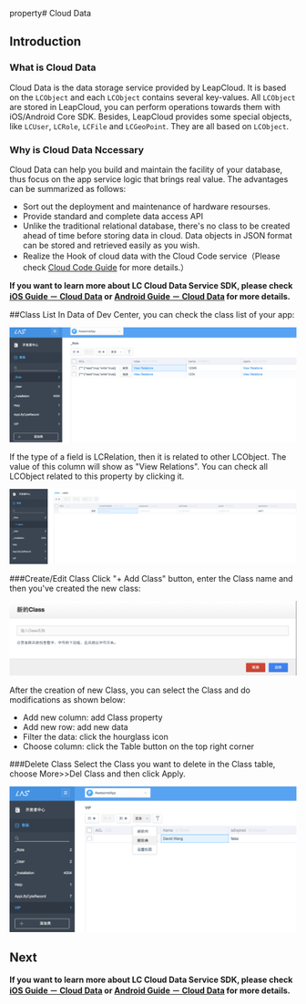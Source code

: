 property# Cloud Data
## Introduction

### What is Cloud Data
Cloud Data is the data storage service provided by LeapCloud. It is based on the `LCObject` and each `LCObject` contains several key-values. All `LCObject` are stored in LeapCloud, you can perform operations towards them with iOS/Android Core SDK. Besides, LeapCloud  provides some special objects, like `LCUser`, `LCRole`, `LCFile` and `LCGeoPoint`. They are all based on `LCObject`.


### Why is Cloud Data Nccessary
Cloud Data can help you build and maintain the facility of your database, thus focus on the app service logic that brings real value.  The advantages can be summarized as follows:

* Sort out the deployment and maintenance of hardware resourses.
* Provide standard and complete data access API
* Unlike the traditional relational database, there's no class to be created ahead of time before storing data in cloud. Data objects in JSON format can be stored and retrieved easily as you wish.
* Realize the Hook of cloud data with the Cloud Code service（Please check [Cloud Code Guide](LC_DOCS_GUIDE_LINK_PLACEHOLDER_JAVA) for more details.） 

**If you want to learn more about LC Cloud Data Service SDK, please check [iOS Guide － Cloud Data](LC_DOCS_GUIDE_LINK_PLACEHOLDER_IOS#CLOUD_DATA_EN) or [Android Guide － Cloud Data](LC_DOCS_GUIDE_LINK_PLACEHOLDER_ANDROID#CLOUD_DATA_EN) for more details.**

##Class List
In Data of Dev Center, you can check the class list of your app:

![imgCDClassList.png](../../../images/imgCDClassList.png)

If the type of a field is LCRelation, then it is related to other LCObject. The value of this column will show as "View Relations". You can check all LCObject related to this property by clicking it.

![imgCDShowRelation.png](../../../images/imgCDShowRelation.png)

###Create/Edit Class
Click "+ Add Class" button, enter the Class name and then you've created the new class:

![imgCDAddClass.png](../../../images/imgCDAddClass.png)

After the creation of new Class, you can select the Class and do modifications as shown below:

* Add new column: add Class property
* Add new row: add new data
* Filter the data: click the hourglass icon 
* Choose column: click the Table button on the top right corner

###Delete Class 
Select the Class you want to delete in the Class table, choose More>>Del Class and then click Apply.

![imgCDDeleteClass](../../../images/imgCDDeleteClass.png)

## Next

**If you want to learn more about LC Cloud Data Service SDK, please check [iOS Guide － Cloud Data](LC_DOCS_GUIDE_LINK_PLACEHOLDER_IOS#CLOUD_DATA_EN) or [Android Guide － Cloud Data](LC_DOCS_GUIDE_LINK_PLACEHOLDER_ANDROID#CLOUD_DATA_EN) for more details.**
